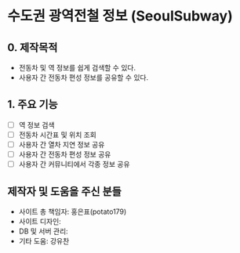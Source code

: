 # 수도권 광역전철 정보 (SeoulSubway)
## 0. 제작목적
- 전동차 및 역 정보를 쉽게 검색할 수 있다.
- 사용자 간 전동차 편성 정보를 공유할 수 있다.

## 1. 주요 기능
- [ ] 역 정보 검색
- [ ] 전동차 시간표 및 위치 조회
- [ ] 사용자 간 열차 지연 정보 공유
- [ ] 사용자 간 전동차 편성 정보 공유
- [ ] 사용자 간 커뮤니티에서 각종 정보 공유

## 제작자 및 도움을 주신 분들
- 사이트 총 책임자: 홍은표(potato179)
- 사이트 디자인: 
- DB 및 서버 관리:
- 기타 도움: 강유찬